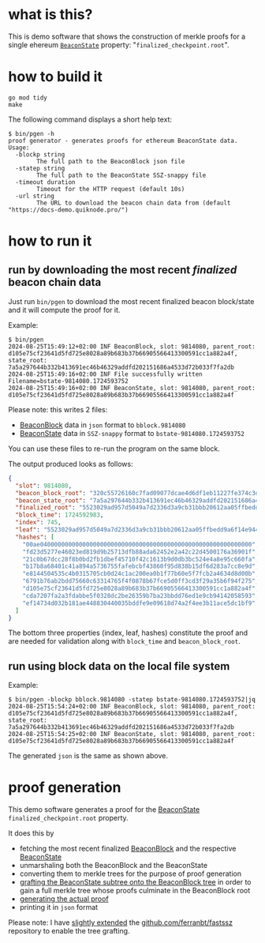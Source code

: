 # what is this?

This is demo software that shows the construction of merkle proofs for a single ehereum [`BeaconState`](https://github.com/ethereum/consensus-specs/blob/dev/specs/phase0/beacon-chain.md#beaconstate) property: "`finalized_checkpoint.root`".

# how to build it

```
go mod tidy
make
```

The following command displays a short help text:
```
$ bin/pgen -h
proof generator - generates proofs for ethereum BeaconState data.
Usage:
  -blockp string
    	The full path to the BeaconBlock json file
  -statep string
    	The full path to the BeaconState SSZ-snappy file
  -timeout duration
    	Timeout for the HTTP request (default 10s)
  -url string
    	The URL to download the beacon chain data from (default "https://docs-demo.quiknode.pro/")
```

# how to run it

## run by downloading the most recent _finalized_ beacon chain data

Just run `bin/pgen` to download the most recent finalized beacon block/state and it will compute the proof for it.


Example:
```
$ bin/pgen
2024-08-25T15:49:12+02:00 INF BeaconBlock, slot: 9814080, parent_root: d105e75cf23641d5fd725e8028a89b683b37b66905566413300591cc1a882a4f, state_root: 7a5a297644b332b413691ec46b46329addfd202151686a4533d72b033f7fa2db
2024-08-25T15:49:16+02:00 INF File successfully written Filename=bstate-9814080.1724593752
2024-08-25T15:49:16+02:00 INF BeaconState, slot: 9814080, parent_root: d105e75cf23641d5fd725e8028a89b683b37b66905566413300591cc1a882a4f
```

Please note: this writes 2 files:
- [BeaconBlock](https://github.com/ethereum/consensus-specs/blob/dev/specs/phase0/beacon-chain.md#beaconblock) data in `json` format to `bblock.9814080`
- [BeaconState](https://github.com/ethereum/consensus-specs/blob/dev/specs/phase0/beacon-chain.md#beaconstate) data in `SSZ-snappy` format to `bstate-9814080.1724593752`

You can use these files to re-run the program on the same block.

The output produced looks as follows:
```json
{
  "slot": 9814080,
  "beacon_block_root": "320c55726160c7fad09077dcae4d6df1eb11227fe374c3d305594b5e3e279204",
  "beacon_state_root": "7a5a297644b332b413691ec46b46329addfd202151686a4533d72b033f7fa2db",
  "finalized_root": "5523029ad957d5049a7d2336d3a9cb31bbb20612aa05ffbedd9a6f14e944046f",
  "block_time": 1724592983,
  "index": 745,
  "leaf": "5523029ad957d5049a7d2336d3a9cb31bbb20612aa05ffbedd9a6f14e944046f",
  "hashes": [
    "00ae040000000000000000000000000000000000000000000000000000000000",
    "fd23d5277e46023ed819d9b25713dfb88ada62452e2a42c22d4500176a36901f",
    "21c0b67dcc28f8b0bd2fb1dbef45710f42c1613b9d0db3bc524e4a8e95c660fa",
    "b17b8a68401c41a894a5736755fafebcbf43860f95d838b15df6d283a7cc8e9d",
    "e8144504535c4b0315705cb0d24c1ac200ea0b1f77b60e5f7fcb2a4634d8d00b",
    "6791b76ab2bdd75660c63314765f4f0878b67fce5d0ff3cd3f29a35b6f94f275",
    "d105e75cf23641d5fd725e8028a89b683b37b66905566413300591cc1a882a4f",
    "cda7207fa2a3fdabbe5f0328dc2be26359b7ba23bbdd76ed1e9cb94142058593",
    "ef14734d032b181ae448830440035bddfe9e09618d74a2f4ee3b11ace5dc1bf9"
  ]
}
```

The bottom three properties (index, leaf, hashes) constitute the proof and are needed for validation along with `block_time` and `beacon_block_root`.

## run using block data on the local file system

Example:
```
$ bin/pgen -blockp bblock.9814080 -statep bstate-9814080.1724593752|jq
2024-08-25T15:54:24+02:00 INF BeaconBlock, slot: 9814080, parent_root: d105e75cf23641d5fd725e8028a89b683b37b66905566413300591cc1a882a4f, state_root: 7a5a297644b332b413691ec46b46329addfd202151686a4533d72b033f7fa2db
2024-08-25T15:54:25+02:00 INF BeaconState, slot: 9814080, parent_root: d105e75cf23641d5fd725e8028a89b683b37b66905566413300591cc1a882a4f
```

The generated `json` is the same as shown above.

# proof generation

This demo software generates a proof for the [BeaconState](https://github.com/ethereum/consensus-specs/blob/dev/specs/phase0/beacon-chain.md#beaconstate) `finalized_checkpoint.root` property.

It does this by
- fetching the most recent finalized [BeaconBlock](https://github.com/ethereum/consensus-specs/blob/dev/specs/phase0/beacon-chain.md#beaconblock) and the respective [BeaconState](https://github.com/ethereum/consensus-specs/blob/dev/specs/phase0/beacon-chain.md#beaconstate)
- unmarshaling both the BeaconBlock and the BeaconState
- converting them to merkle trees for the purpose of proof generation
- [grafting the BeaconState subtree onto the BeaconBlock tree](https://github.com/al-maisan/infra-4788/blob/main/cmd/pgen/main.go#L101) in order to gain a full merkle tree whose proofs culminate in the BeaconBlock root
- [generating the actual proof](https://github.com/al-maisan/infra-4788/blob/main/cmd/pgen/main.go#L112)
- printing it in `json` format

Please note: I have [slightly extended](https://github.com/al-maisan/fastssz/commit/b4be06eccf42bee8badb0b430752aaed26981858) the [github.com/ferranbt/fastssz](https://github.com/ferranbt/fastssz) repository to enable the tree grafting.
